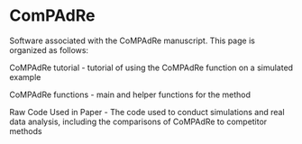 # ComPAdRe

Software associated with the CoMPAdRe manuscript. This page is organized as follows:


CoMPAdRe tutorial - tutorial of using the CoMPAdRe function on a simulated example 


CoMPAdRe functions - main and helper functions for the method 


Raw Code Used in Paper - The code used to conduct simulations and real data analysis, including the comparisons of CoMPAdRe to competitor methods 
